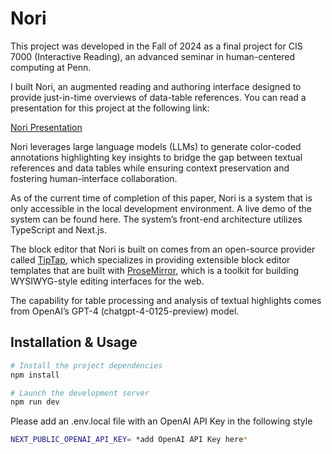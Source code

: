 # Nori

This project was developed in the Fall of 2024 as a final project for CIS 7000 (Interactive Reading), an advanced seminar in human-centered computing at Penn. 

I built Nori, an augmented reading and authoring interface designed to provide just-in-time overviews of data-table references. You can read a presentation for this project at the following link:

[Nori Presentation](https://www.figma.com/proto/EgYdSyMKGR1Ype1L0CklP7/Nori?page-id=303%3A2&node-id=303-7&viewport=1176%2C418%2C0.11&t=783EQNEu3UGCkwhx-1&scaling=contain&content-scaling=fixed)

Nori leverages large language models (LLMs) to generate color-coded annotations highlighting key insights to bridge the gap between textual references and data tables while ensuring context preservation and fostering human-interface collaboration.

As of the current time of completion of this paper, Nori is a system that is only accessible in the local development environment. A live demo of the system can be found here. The system’s front-end architecture utilizes TypeScript and Next.js.

The block editor that Nori is built on comes from an open-source provider called [TipTap](https://tiptap.dev/product/editor), which specializes in providing extensible block editor templates that are built with [ProseMirror](https://prosemirror.net/), which is a toolkit for building WYSIWYG-style editing interfaces for the web. 

The capability for table processing and analysis of textual highlights comes from OpenAI’s GPT-4 (chatgpt-4-0125-preview) model.

## Installation & Usage

```bash
# Install the project dependencies
npm install
```

```bash
# Launch the development server
npm run dev
```

Please add an .env.local file with an OpenAI API Key in the following style
```bash
NEXT_PUBLIC_OPENAI_API_KEY= *add OpenAI API Key here*
```

